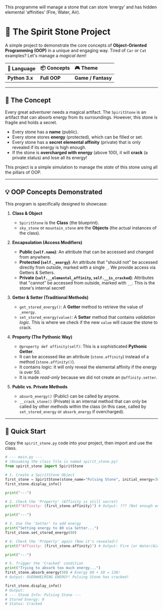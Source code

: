 This programme will manage a stone that can store ‘energy’ and has hidden elemental ‘affinities’ (Fire, Water, Air).
# 💎 The Spirit Stone Project

A simple project to demonstrate the core concepts of **Object-Oriented Programming (OOP)** in a unique and engaging way. Tired of `Car` or `Cat` examples? Let's manage a *magical item*!

| 🐍 Language | 📦 Concepts | 🎮 Theme |
| :--- | :--- | :--- |
| **Python 3.x** | **Full OOP** | **Game / Fantasy** |

---

## 📜 The Concept

Every great adventurer needs a magical artifact. The `SpiritStone` is an artifact that can absorb energy from its surroundings. However, this stone is fragile and holds a secret.

* Every stone has a **name** (public).
* Every stone stores **energy** (protected), which can be filled or set.
* Every stone has a **secret elemental affinity** (private) that is only revealed if its energy is high enough.
* If the stone is **overcharged with energy** (above 100), it will **crack** (a private status) and lose all its energy!

This project is a simple simulation to manage the *state* of this stone using all the pillars of OOP.

---

## 💡 OOP Concepts Demonstrated

This program is specifically designed to showcase:

1.  **Class & Object**
    * `SpiritStone` is the **Class** (the blueprint).
    * `sky_stone` or `mountain_stone` are the **Objects** (the actual instances of the class).

2.  **Encapsulation (Access Modifiers)**
    * **Public (`self.name`)**: An attribute that can be accessed and changed from anywhere.
    * **Protected (`self._energy`)**: An attribute that "should not" be accessed directly from outside, marked with a single `_`. We provide access via Getters & Setters.
    * **Private (`self.__elemental_affinity`, `self.__is_cracked`)**: Attributes that "cannot" be accessed from outside, marked with `__`. This is the stone's internal secret!

3.  **Getter & Setter (Traditional Methods)**
    * `get_stored_energy()`: A **Getter** method to retrieve the value of `_energy`.
    * `set_stored_energy(value)`: A **Setter** method that contains *validation logic*. This is where we check if the new `value` will cause the stone to crack.

4.  **Property (The Pythonic Way)**
    * `@property def affinity(self)`: This is a sophisticated **Pythonic Getter**.
    * It can be accessed like an attribute (`stone.affinity`) instead of a method (`stone.affinity()`).
    * It contains logic: It will only reveal the elemental affinity if the energy is over 50.
    * It is made *read-only* because we did not create an `@affinity.setter`.

5.  **Public vs. Private Methods**
    * `absorb_energy()` (Public) can be called by anyone.
    * `__crack_stone()` (Private) is an internal method that can only be called by other methods within the class (in this case, called by `set_stored_energy` or `absorb_energy` if overcharged).

---

## 🚀 Quick Start

Copy the `spirit_stone.py` code into your project, then import and use the class.

```python
# --- main.py ---
# (Assuming the class file is named spirit_stone.py)
from spirit_stone import SpiritStone 

# 1. Create a SpiritStone Object
first_stone = SpiritStone(stone_name="Pulsing Stone", initial_energy=30)
first_stone.display_info()

print("---")

# 2. Check the 'Property' (Affinity is still secret)
print(f"Affinity: {first_stone.affinity}") # Output: ??? (Not enough energy to see affinity)

print("---")

# 3. Use the 'Setter' to add energy
print("Setting energy to 80 via Setter...")
first_stone.set_stored_energy(80)

# 4. Check the 'Property' again (Now it's revealed!)
print(f"Affinity: {first_stone.affinity}") # Output: Fire (or Water/Air/Earth)

print("---")

# 5. Trigger the 'Cracked' condition
print("Trying to absorb too much energy...")
first_stone.absorb_energy(50) # Energy 80 + 50 = 130!
# Output: OVERWHELMING ENERGY! Pulsing Stone has cracked!

first_stone.display_info()
# Output:
# --- Stone Info: Pulsing Stone ---
# Stored Energy: 0
# Status: Cracked
